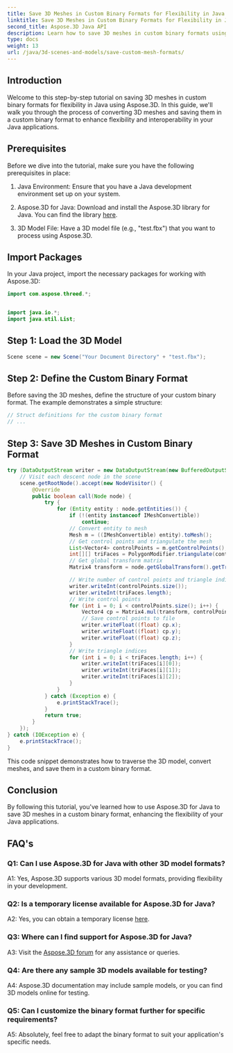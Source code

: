 ```yaml
---
title: Save 3D Meshes in Custom Binary Formats for Flexibility in Java
linktitle: Save 3D Meshes in Custom Binary Formats for Flexibility in Java
second_title: Aspose.3D Java API
description: Learn how to save 3D meshes in custom binary formats using Aspose.3D for Java. Enhance flexibility in Java applications with this step-by-step tutorial.
type: docs
weight: 13
url: /java/3d-scenes-and-models/save-custom-mesh-formats/
---
```

## Introduction

Welcome to this step-by-step tutorial on saving 3D meshes in custom binary formats for flexibility in Java using Aspose.3D. In this guide, we'll walk you through the process of converting 3D meshes and saving them in a custom binary format to enhance flexibility and interoperability in your Java applications.

## Prerequisites

Before we dive into the tutorial, make sure you have the following prerequisites in place:

1. Java Environment: Ensure that you have a Java development environment set up on your system.

2. Aspose.3D for Java: Download and install the Aspose.3D library for Java. You can find the library [here](https://releases.aspose.com/3d/java/).

3. 3D Model File: Have a 3D model file (e.g., "test.fbx") that you want to process using Aspose.3D.

## Import Packages

In your Java project, import the necessary packages for working with Aspose.3D:

```java
import com.aspose.threed.*;


import java.io.*;
import java.util.List;
```

## Step 1: Load the 3D Model

```java
Scene scene = new Scene("Your Document Directory" + "test.fbx");
```

## Step 2: Define the Custom Binary Format

Before saving the 3D meshes, define the structure of your custom binary format. The example demonstrates a simple structure:

```java
// Struct definitions for the custom binary format
// ...
```

## Step 3: Save 3D Meshes in Custom Binary Format

```java
try (DataOutputStream writer = new DataOutputStream(new BufferedOutputStream(new FileOutputStream("Your Document Directory" + "Save3DMeshesInCustomBinaryFormat_out")))) {
    // Visit each descent node in the scene
    scene.getRootNode().accept(new NodeVisitor() {
        @Override
        public boolean call(Node node) {
            try {
                for (Entity entity : node.getEntities()) {
                    if (!(entity instanceof IMeshConvertible))
                        continue;
                    // Convert entity to mesh
                    Mesh m = ((IMeshConvertible) entity).toMesh();
                    // Get control points and triangulate the mesh
                    List<Vector4> controlPoints = m.getControlPoints();
                    int[][] triFaces = PolygonModifier.triangulate(controlPoints, m.getPolygons());
                    // Get global transform matrix
                    Matrix4 transform = node.getGlobalTransform().getTransformMatrix();

                    // Write number of control points and triangle indices
                    writer.writeInt(controlPoints.size());
                    writer.writeInt(triFaces.length);
                    // Write control points
                    for (int i = 0; i < controlPoints.size(); i++) {
                        Vector4 cp = Matrix4.mul(transform, controlPoints.get(i));
                        // Save control points to file
                        writer.writeFloat((float) cp.x);
                        writer.writeFloat((float) cp.y);
                        writer.writeFloat((float) cp.z);
                    }
                    // Write triangle indices
                    for (int i = 0; i < triFaces.length; i++) {
                        writer.writeInt(triFaces[i][0]);
                        writer.writeInt(triFaces[i][1]);
                        writer.writeInt(triFaces[i][2]);
                    }
                }
            } catch (Exception e) {
                e.printStackTrace();
            }
            return true;
        }
    });
} catch (IOException e) {
    e.printStackTrace();
}
```

This code snippet demonstrates how to traverse the 3D model, convert meshes, and save them in a custom binary format.

## Conclusion

By following this tutorial, you've learned how to use Aspose.3D for Java to save 3D meshes in a custom binary format, enhancing the flexibility of your Java applications.

## FAQ's

### Q1: Can I use Aspose.3D for Java with other 3D model formats?

A1: Yes, Aspose.3D supports various 3D model formats, providing flexibility in your development.

### Q2: Is a temporary license available for Aspose.3D for Java?

A2: Yes, you can obtain a temporary license [here](https://purchase.aspose.com/temporary-license/).

### Q3: Where can I find support for Aspose.3D for Java?

A3: Visit the [Aspose.3D forum](https://forum.aspose.com/c/3d/18) for any assistance or queries.

### Q4: Are there any sample 3D models available for testing?

A4: Aspose.3D documentation may include sample models, or you can find 3D models online for testing.

### Q5: Can I customize the binary format further for specific requirements?

A5: Absolutely, feel free to adapt the binary format to suit your application's specific needs.
